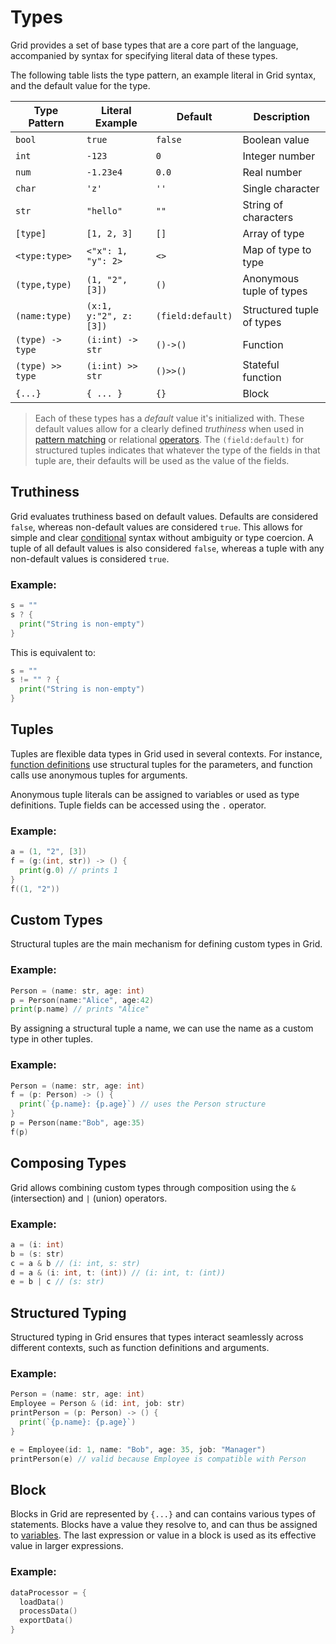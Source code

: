 # Types

Grid provides a set of base types that are a core part of the language, accompanied by syntax for specifying literal data of these types.

The following table lists the type pattern, an example literal in Grid syntax, and the default value for the type.

| Type Pattern | Literal Example | Default | Description |
|--------------|-----------------|---------|-------------|
| `bool`       | `true`          | `false` | Boolean value |
| `int`        | `-123`          | `0`     | Integer number |
| `num`        | `-1.23e4`       | `0.0`   | Real number |
| `char`       | `'z'`           | `''`    | Single character |
| `str`        | `"hello"`       | `""`    | String of characters |
| `[type]`     | `[1, 2, 3]`     | `[]`    | Array of type |
| `<type:type>`| `<"x": 1, "y": 2>` | `<>`| Map of type to type |
| `(type,type)`| `(1, "2", [3])` | `()`    | Anonymous tuple of types |
| `(name:type)`| `(x:1, y:"2", z:[3])` | `(field:default)` | Structured tuple of types |
| `(type) -> type` | `(i:int) -> str` | `()->()` | Function |
| `(type) >> type` | `(i:int) >> str` | `()>>()` | Stateful function |
| `{...}`      | `{ ... }`       | `{}`    | Block |

> Each of these types has a *default* value it's initialized with. These default values allow for a clearly defined *truthiness* when used in [pattern matching](pattern.md) or relational [operators](operators.md). The `(field:default)` for structured tuples indicates that whatever the type of the fields in that tuple are, their defaults will be used as the value of the fields.

## Truthiness

Grid evaluates truthiness based on default values. Defaults are considered `false`, whereas non-default values are considered `true`. This allows for simple and clear [conditional](conditional.md) syntax without ambiguity or type coercion. A tuple of all default values is also considered `false`, whereas a tuple with any non-default values is considered `true`.

### Example:

```go
s = ""
s ? {
  print("String is non-empty")
}
```

This is equivalent to:
```go
s = ""
s != "" ? {
  print("String is non-empty")
}
```

## Tuples

Tuples are flexible data types in Grid used in several contexts. For instance, [function definitions](functions.md) use structural tuples for the parameters, and function calls use anonymous tuples for arguments.

Anonymous tuple literals can be assigned to variables or used as type definitions. Tuple fields can be accessed using the `.` operator.

### Example:

```go
a = (1, "2", [3])
f = (g:(int, str)) -> () {
  print(g.0) // prints 1
}
f((1, "2"))
```

## Custom Types

Structural tuples are the main mechanism for defining custom types in Grid.

### Example:

```go
Person = (name: str, age: int)
p = Person(name:"Alice", age:42)
print(p.name) // prints "Alice"
```

By assigning a structural tuple a name, we can use the name as a custom type in other tuples.

### Example:

```go
Person = (name: str, age: int)
f = (p: Person) -> () {
  print(`{p.name}: {p.age}`) // uses the Person structure
}
p = Person(name:"Bob", age:35)
f(p)
```

## Composing Types

Grid allows combining custom types through composition using the `&` (intersection) and `|` (union) operators.

### Example:

```go
a = (i: int)
b = (s: str)
c = a & b // (i: int, s: str)
d = a & (i: int, t: (int)) // (i: int, t: (int))
e = b | c // (s: str)
```

## Structured Typing

Structured typing in Grid ensures that types interact seamlessly across different contexts, such as function definitions and arguments.

### Example:

```go
Person = (name: str, age: int)
Employee = Person & (id: int, job: str)
printPerson = (p: Person) -> () {
  print(`{p.name}: {p.age}`)
}

e = Employee(id: 1, name: "Bob", age: 35, job: "Manager")
printPerson(e) // valid because Employee is compatible with Person
```

## Block

Blocks in Grid are represented by `{...}` and can contains various types of statements. Blocks have a value they resolve to, and can thus be assigned to [variables](variables.md). The last expression or value in a block is used as its effective value in larger expressions.

### Example:

```go
dataProcessor = {
  loadData()
  processData()
  exportData()
}
```
